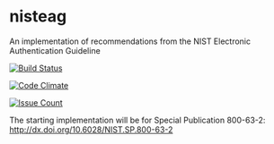 # nisteag

An implementation of recommendations from the NIST Electronic Authentication Guideline

[![Build Status](https://travis-ci.org/yougov/nisteag.svg?branch=master)](https://travis-ci.org/yougov/nisteag)

[![Code Climate](https://codeclimate.com/github/yougov/nisteag/badges/gpa.svg)](https://codeclimate.com/github/yougov/nisteag)

[![Issue Count](https://codeclimate.com/github/yougov/nisteag/badges/issue_count.svg)](https://codeclimate.com/github/yougov/nisteag)

The starting implementation will be for Special Publication 800-63-2: http://dx.doi.org/10.6028/NIST.SP.800-63-2
